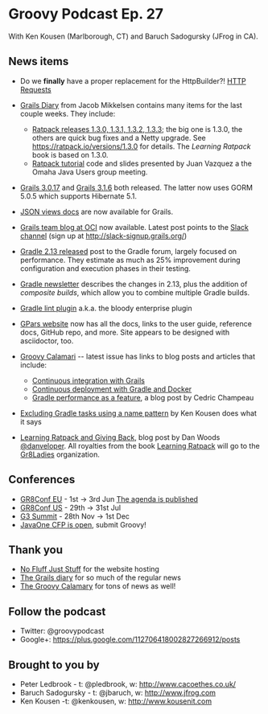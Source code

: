 # Groovy Podcast Ep. 27

With Ken Kousen (Marlborough, CT) and Baruch Sadogursky (JFrog in CA).

## News items

* Do we **finally** have a proper replacement for the HttpBuilder?! [HTTP Requests](http://budjb.github.io/http-requests/latest/)

* [Grails Diary](http://grydeske.net/news/show/135) from Jacob Mikkelsen contains many items for the last couple weeks. They include:
  * [Ratpack releases 1.3.0, 1.3.1, 1.3.2, 1.3.3](https://ratpack.io/versions); the big one is 1.3.0, the others are quick bug fixes and a Netty upgrade. See https://ratpack.io/versions/1.3.0 for details. The _Learning Ratpack_ book is based on 1.3.0.
  * [Ratpack tutorial](https://github.com/javazquez/Ratpack-Tutorial) code and slides presented by Juan Vazquez a the Omaha Java Users group meeting.


* [Grails 3.0.17](https://github.com/grails/grails-core/releases/tag/v3.0.17) and [Grails 3.1.6](https://github.com/grails/grails-core/releases/tag/v3.1.6) both released. The latter now uses GORM 5.0.5 which supports Hibernate 5.1.

* [JSON views docs](https://grails.github.io/grails-views/latest/) are now available for Grails.

* [Grails team blog at OCI](http://grailsblog.ociweb.com/) now available. Latest post points to the [Slack channel](http://grails.slack.com/) (sign up at http://slack-signup.grails.org/)

* [Gradle 2.13 released](https://discuss.gradle.org/t/gradle-2-13-released/17017) post to the Gradle forum, largely focused on performance. They estimate as much as 25% improvement during configuration and execution phases in their testing.

* [Gradle newsletter](https://gradle.org/newsletter/march-newsletter-2016/) describes the changes in 2.13, plus the addition of *composite builds*, which allow you to combine multiple Gradle builds.

* [Gradle lint plugin](https://github.com/nebula-plugins/gradle-lint-plugin) a.k.a. the bloody enterprise plugin

* [GPars website](http://gpars.org/) now has all the docs, links to the user guide, reference docs, GitHub repo, and more. Site appears to be designed with asciidoctor, too.

* [Groovy Calamari](http://groovycalamari.com/) -- latest issue has links to blog posts and articles that include:
  * [Continuous integration with Grails](https://dzone.com/articles/introducing-ci-to-a-grails-project)
  * [Continuous deployment with Gradle and Docker](https://blog-it.hypoport.de/2014/07/25/a-continuous-deployment-pipeline-with-gradle-and-docker)
  * [Gradle performance as a feature](http://gradle.org/blog/performance-is-a-feature), a blog post by Cedric Champeau


* [Excluding Gradle tasks using a name pattern](https://kousenit.wordpress.com/2016/04/20/excluding-gradle-tasks-with-a-name-pattern/) by Ken Kousen does what it says

* [Learning Ratpack and Giving Back](https://danveloper.github.io/learning-ratpack-giving-back.html), blog post by Dan Woods [@danveloper](https://twitter.com/danveloper). All royalties from the book [Learning Ratpack](http://shop.oreilly.com/product/0636920037545.do) will go to the [Gr8Ladies](http://gr8ladies.org/) organization.

## Conferences
* [GR8Conf EU](http://gr8conf.eu/#/) - 1st -> 3rd Jun [The agenda is published](http://gr8conf.eu/#/agenda/_)
* [GR8Conf US](http://gr8conf.us/#/) - 29th -> 31st Jul
* [G3 Summit](https://g3summit.com/conference/fort_lauderdale/2016/11/home) - 28th Nov -> 1st Dec
* [JavaOne CFP is open](https://www.oracle.com/javaone/call-for-proposals.html), submit Groovy!

## Thank you

* [No Fluff Just Stuff](https://nofluffjuststuff.com/home/main) for the website hosting
* [The Grails diary](http://grydeske.net/news) for so much of the regular news
* [The Groovy Calamary](http://groovycalamari.com/) for tons of news as well!


## Follow the podcast

* Twitter: @groovypodcast
* Google+: https://plus.google.com/112706418002827266912/posts

## Brought to you by

* Peter Ledbrook - t: @pledbrook, w: http://www.cacoethes.co.uk/
* Baruch Sadogursky - t: @jbaruch, w: http://www.jfrog.com
* Ken Kousen -t: @kenkousen, w: http://www.kousenit.com
